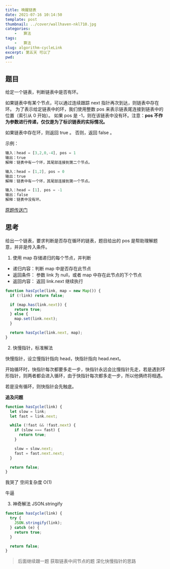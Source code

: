 ```yaml
---
title: 唤醒链表
date: 2021-07-16 10:14:50
template: post
thumbnail: ../cover/wallhaven-nkl710.jpg
categories:
	-	算法
tags: 
	-	算法
slug: algorithm-cycleLink
excerpt: 第五天 可以了
pwd: 
---
```


## 题目

给定一个链表，判断链表中是否有环。

如果链表中有某个节点，可以通过连续跟踪 next 指针再次到达，则链表中存在环。 为了表示给定链表中的环，我们使用整数 pos 来表示链表尾连接到链表中的位置（索引从 0 开始）。 如果 pos 是 -1，则在该链表中没有环。注意：**pos 不作为参数进行传递，仅仅是为了标识链表的实际情况。**

如果链表中存在环，则返回 true 。 否则，返回 false 。

示例：

```js
输入：head = [3,2,0,-4], pos = 1
输出：true
解释：链表中有一个环，其尾部连接到第二个节点。
```

```js
输入：head = [1,2], pos = 0
输出：true
解释：链表中有一个环，其尾部连接到第一个节点。
```

```js
输入：head = [1], pos = -1
输出：false
解释：链表中没有环。
```

[原题传送门](https://leetcode-cn.com/problems/linked-list-cycle/submissions/)

## 思考

给出一个链表，要求判断是否存在循环的链表，题目给出的 pos 是帮助理解题意，并非是传入条件。

1. 使用 map 存储递归的每个节点，并判断

- 递归内容：判断 map 中是否存在此节点
- 返回条件： 参数 link 为 null，或者 map 中存在此节点的下个节点
- 返回内容： 返回 link.next 继续执行

```js
function hasCycle(link, map = new Map()) {
  if (!link) return false;

  if (map.has(link.next)) {
    return true;
  } else {
    map.set(link.next);
  }

  return hasCycle(link.next, map);
}
```

2. 快慢指针，标准解法

快慢指针，设立慢指针指向 head，快指针指向 head.next。

开始循环时，快指针每次都要多走一步，快指针永远会比慢指针先走，若是遇到环形指针，则两者都会进入循环，由于快指针每次都多走一步，所以他俩终将相遇。

若是没有循环，则快指针会先触底。

**追及问题**

```js
function hasCycle(link) {
  let slow = link;
  let fast = link.next;

  while (!fast && !fast.next) {
    if (slow === fast) {
      return true;
    }

    slow = slow.next;
    fast = fast.next.next;
  }

  return false;
}
```

我哭了 空间复杂度 O(1)

牛逼

3. 神奇解法 JSON.stringify

```js
function hasCycle(link) {
  try {
    JSON.stringify(link);
  } catch (e) {
    return true;
  }

  return false;
}
```

> 后面继续跟一题 获取链表中间节点的题 深化快慢指针的思路
